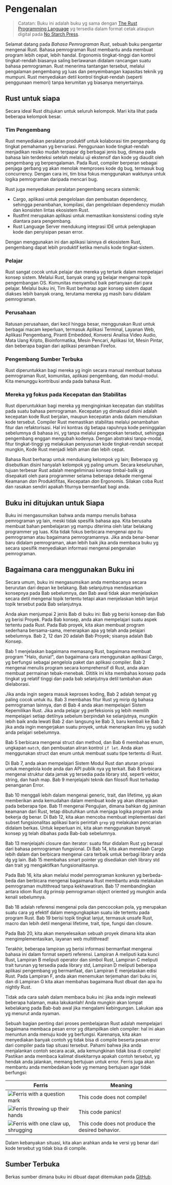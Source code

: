 # Pengenalan

> Catatan: Buku ini adalah buku yg sama dengan [The Rust Programming
> Language][nsprust] yg tersedia dalam format cetak ataupun digital pada [No Starch
> Press][nsp].

[nsprust]: https://nostarch.com/rust-programming-language-2nd-edition
[nsp]: https://nostarch.com/

Selamat datang pada *Bahasa Pemrograman Rust*, sebuah buku pengantar mengenai
Rust. Bahasa pemrograman Rust membantu anda membuat program lebih cepat, lebih
handal. Ergonomis tingkat-tinggi dan kontrol tingkat-rendah biasanya saling
berlawanan didalam rancangan suatu bahasa pemrograman. Rust menerima tantangan
tersebut, melalui pengalaman pengembang yg luas dan penyeimbangan kapasitas
teknik yg mumpuni. Rust menyediakan detil kontrol tingkat-rendah (seperti
penggunaan memori) tanpa kerumitan yg biasanya menyertainya.

## Rust untuk siapa

Secara ideal Rust ditujukan untuk seluruh kelompok. Mari kita lihat pada beberapa
kelompok besar.

### Tim Pengembang

Rust menyediakan peralatan produktif untuk kolaborasi tim pengembang dg tingkat
pemahaman yg bervariasi. Penggunaan kode tingkat-rendah menjadikan resiko mudah
terpapar dg berbagai jenis bug, dimana pada bahasa lain terdeteksi setelah
melalui uji ekstensif dan kode yg diaudit oleh pengembang yg berpengalaman.
Pada Rust, compiler berperan sebagai penjaga gerbang yg akan menolak memproses
kode dg bug, termasuk bug concurrency. Dengan cara ini, tim bisa fokus
menggunakan waktunya untuk logika pemrograman daripada mencari bug.

Rust juga menyediakan peralatan pengembang secara sistemik:

* Cargo, aplikasi untuk pengelolaan dan pembuatan dependency, sehingga
  penambahan, kompilasi, dan pengelolaan dependency mudah dan konsisten lintas
  ekosistem Rust.
* Rustfmt merupakan aplikasi untuk memastikan konsistensi coding style diantara
  para pengembang.
* Rust Language Server mendukung integrasi IDE untuk pelengkapan kode dan
  penyisipan pesan error.

Dengan menggunakan ini dan aplikasi lainnya di ekosistem Rust, pengembang dapat
lebih produktif ketika menulis kode tingkat-sistem.

### Pelajar

Rust sangat cocok untuk pelajar dan mereka yg tertarik dalam mempelajari konsep
sistem. Melalui Rust, banyak orang yg belajar mengenai topik pengembangan OS.
Komunitas menyambut baik pertanyaan dari para pelajar. Melalui buku ini, Tim
Rust berharap agar konsep sistem dapat diakses lebih banyak orang, terutama
mereka yg masih baru didalam pemrograman.

### Perusahaan

Ratusan perusahaan, dari kecil hingga besar, menggunakan Rust untuk berbagai
macam keperluan, termasuk Aplikasi Terminal, Layanan Web, Aplikasi Pengembang,
Piranti Embedded, Konversi Analisa Video Audio, Mata Uang Kripto,
Bioinformatika, Mesin Pencari, Aplikasi Iot, Mesin Pintar, dan beberapa bagian
dari aplikasi peramban Firefox.

### Pengembang Sumber Terbuka

Rust diperuntukkan bagi mereka yg ingin secara manual membuat bahasa
pemrograman Rust, komunitas, aplikasi pengembang, dan modul-modul. Kita
menunggu kontribusi anda pada bahasa Rust.

### Mereka yg fokus pada Kecepatan dan Stabilitas

Rust diperuntukkan bagi mereka yg menginginkan kecepatan dan stabilitas pada
suatu bahasa pemrograman. Kecepatan yg dimaksud disini adalah kecepatan kode
Rust berjalan, maupun kecepatan anda dalam menuliskan kode tersebut. Compiler
Rust memastikan stabilitas melalui penambahan fitur dan refaktorisasi. Hal ini
kontras dg betapa rapuhnya kode peninggalan sebelumnya di bahasa ini, yg tanpa
melalui pengecekan tersebut, sehingga pengembang enggan mengubah kodenya.
Dengan abstraksi tanpa-modal, fitur tingkat-tinggi yg melakukan penyusunan kode
tingkat-rendah secepat mungkin, Kode Rust menjadi lebih aman dan lebih cepat.

Bahasa Rust berharap untuk mendukung kelompok yg lain; Beberapa yg disebutkan
disini hanyalah kelompok yg paling umum. Secara keseluruhan, tujuan terbesar
Rust adalah mengeliminasi konsep timbal-balik yg disepakati oleh para
programmer selama beberapa dekade mengenai Keamanan *dan* Produktifitas,
Kecepatan *dan* Ergonomis. Silakan coba Rust dan rasakan sendiri apakah
fiturnya bermanfaat bagi anda.

## Buku ini ditujukan untuk Siapa

Buku ini mengasumsikan bahwa anda mampu menulis bahasa pemrograman yg lain,
meski tidak spesifik bahasa apa. Kita berusaha membuat bahan pembelajaran yg
mampu diterima oleh latar belakang programmer yg luas. Kita tidak fokus
berbicara mengenai *apa* itu pemrograman atau bagaimana pemrogramannya. Jika
anda benar-benar baru didalam pemrograman, akan lebih baik jika anda membaca
buku yg secara spesifik menyediakan informasi mengenai pengenalan pemrograman.

## Bagaimana cara menggunakan Buku ini

Secara umum, buku ini mengasumsikan anda membacanya secara berurutan dari depan
ke belakang. Bab selanjutnya mendasarkan konsepnya pada Bab sebelumnya, dan Bab
awal tidak akan menjelaskan secara detil mengenai topik tertentu tetapi akan
menjelaskan lebih lanjut topik tersebut pada Bab selanjutnya.

Anda akan menjumpai 2 jenis Bab di buku ini: Bab yg berisi konsep dan Bab yg
berisi Proyek. Pada Bab konsep, anda akan mempelajari suatu aspek tertentu pada
Rust. Pada Bab proyek, kita akan membuat program sederhana bersama-sama,
menerapkan apa yg telah anda pelajari sebelumnya. Bab 2, 12 dan 20 adalah Bab
Proyek; sisanya adalah Bab Konsep.

Bab 1 menjelaskan bagaimana memasang Rust, bagaimana membuat program
"Halo, dunia!", dan bagaimana cara menggunakan aplikasi Cargo, yg berfungsi
sebagai pengelola paket dan aplikasi compiler. Bab 2 mengenai menulis program
secara komprehensif di Rust, anda akan membuat permainan tebak-menebak.
Dititik ini kita membahas konsep pada tingkat yg relatif tinggi dan pada bab
selanjutnya detil tambahan akan dielaborasi.

Jika anda ingin segera masuk keproses koding, Bab 2 adalah tempat yg paling
cocok untuk itu. Bab 3 membahas fitur Rust yg mirip dg bahasa pemrograman
lainnya, dan di Bab 4 anda akan mempelajari Sistem Kepemilikan Rust. Jika anda
pelajar yg perfeksionis yg lebih memilih mempelajari setiap detilnya sebelum
berpindah ke selanjutnya, mungkin lebih baik anda lewati Bab 2 dan langsung ke
Bab 3, baru kembali ke Bab 2 jika anda ingin mengerjakan suatu proyek, untuk
menerapkan ilmu yg sudah anda pelajari sebelumnya.

Bab 5 berbicara mengenai struct dan method, dan Bab 6 membahas enum, ungkapan
`match`, dan pembuatan aliran kontrol `if let`. Anda akan menggunakan struct
dan enum untuk membuat suatu tipe tertentu di Rust.

Di Bab 7, anda akan mempelajari Sistem Modul Rust dan aturan privasi untuk
mengelola kode anda dan API publik nya yg terkait. Bab 8 berbicara mengenai
struktur data jamak yg tersedia pada library std, seperti vektor, string, dan
hash map. Bab 9 menjelajahi teknik dan filosofi Rust terhadap penanganan Error.

Bab 10 menggali lebih dalam mengenai generic, trait, dan lifetime, yg akan
memberikan anda kemudahan dalam membuat kode yg akan diterapkan pada beberapa
tipe. Bab 11 mengenai Pengujian, dimana bahkan dg jaminan keamanan dari Rust,
tetap dibutuhkan untuk menjaga logika program anda bekerja dg benar. Di Bab 12,
kita akan mencoba membuat implementasi dari subset fungsionalitas aplikasi
baris perintah `grep` yg melakukan pencarian didalam berkas. Untuk keperluan
ini, kita akan menggunakan banyak konsep yg telah dibahas pada Bab-bab
sebelumnya.

Bab 13 menjelajahi closure dan iterator: suatu fitur didalam Rust yg berasal
dari bahasa pemrograman fungsional. Di Bab 14, kita akan menelaah Cargo lebih
dalam dan berbicara mengenai cara terbaik untuk berbagi library anda dg yg
lain. Bab 15 membahas smart pointer yg disediakan oleh library std dan trait
yg mengaktifkan fungsionalitasnya.

Pada Bab 16, kita akan melalui model pemrograman konkuren yg berbeda-beda dan
berbicara mengenai bagaimana Rust membantu anda melakukan pemrograman
multithread tanpa kekhawatiran. Bab 17 membandingkan antara idiom Rust dg
prinsip pemrograman object oriented yg mungkin anda kenali sebelumnya.

Bab 18 adalah referensi mengenai pola dan pencocokan pola, yg merupakan suatu
cara yg efektif dalam mengungkapkan suatu ide tertentu pada program Rust. Bab
19 berisi topik tingkat lanjut, termasuk unsafe Rust, macro dan lebih detil
mengenai lifetime, trait, tipe, fungsi dan closure.

Pada Bab 20, kita akan menyelesaikan sebuah proyek dimana kita akan
mengimplementasikan, layanan web multithread!

Terakhir, beberapa lampiran yg berisi informasi bermanfaat mengenai bahasa ini
dalam format seperti referensi. Lampiran A meliputi kata kunci Rust, Lampiran B
meliputi operator dan simbol Rust, Lampiran C meliputi trait turunan yg
tersedia pada library std, Lampiran D meliputi beberapa aplikasi pengembang yg
bermanfaat, dan Lampiran E menjelaskan edisi Rust. Pada Lampiran F, anda akan
menemukan terjemahan dari buku ini, dan di Lampiran G kita akan membahas
bagaimana Rust dbuat dan apa itu nightly Rust.

Tidak ada cara salah dalam membaca buku ini: jika anda ingin melewati beberapa
halaman, maka lakukanlah! Anda mungkin akan lompat kebelakang pada Bab-bab awal
jika mengalami kebingungan. Lakukan apa yg menurut anda nyaman.

<span id="ferris"></span>

Sebuah bagian penting dari proses pembelajaran Rust adalah mempelajari
bagaimana membaca pesan error yg ditampilkan oleh compiler: hal ini akan
menuntun anda menuju kode yg berfungsi. Karenanya, kita akan menyediakan
banyak contoh yg tidak bisa di compile beserta pesan error dari compiler pada
tiap situasi tersebut. Pahami bahwa jika anda menjalankan contoh secara acak,
ada kemungkinan tidak bisa di compile! Pastikan anda membaca kalimat
disekitarnya apakah contoh tersebut, yg hendak anda jalankan, memang bertujuan
untuk error. Ferris juga akan membantu anda membedakan kode yg memang bertujuan
agar tidak berfungsi:

| Ferris                                                                                                           | Meaning                                          |
|------------------------------------------------------------------------------------------------------------------|--------------------------------------------------|
| <img src="img/ferris/does_not_compile.svg" class="ferris-explain" alt="Ferris with a question mark"/>            | This code does not compile!                      |
| <img src="img/ferris/panics.svg" class="ferris-explain" alt="Ferris throwing up their hands"/>                   | This code panics!                                |
| <img src="img/ferris/not_desired_behavior.svg" class="ferris-explain" alt="Ferris with one claw up, shrugging"/> | This code does not produce the desired behavior. |

Dalam kebanyakan situasi, kita akan arahkan anda ke versi yg benar dari kode
tersebut yg tidak bisa di compile.

## Sumber Terbuka

Berkas sumber dimana buku ini dibuat dapat ditemukan pada
[GitHub][book].

[book]: https://github.com/rust-lang/book/tree/main/src
